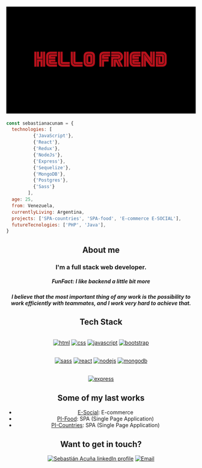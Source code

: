 ![](https://github.com/sebastianacunam/sebastianacunam/blob/main/images/hello-friend.jpg)

```js
const sebastianacunam = {
  technologies: [
          {'JavaScript'},
          {'React'}, 
          {'Redux'},
          {'NodeJs'}, 
          {'Express'}, 
          {'Sequelize'},
          {'MongoDB'},
          {'Postgres'},
          {'Sass'}
        ],
  age: 25,
  from: Venezuela,
  currentlyLiving: Argentina,
  projects: ['SPA-countries', 'SPA-food', 'E-commerce E-SOCIAL'],
  futureTecnologies: ['PHP', 'Java'],
}
```
<div align="center">
  <h2>About me</h2>
  <h3> I'm a full stack web developer.</h3>
  <h5>FunFact: I like backend a little bit more<h5/>
  <p> I believe that the most important thing of any work is the possibility to work efficiently with teammates, and I work very hard to achieve that. </p>
  
  
</div>
  
<div align="center">

  ## Tech Stack

<br />
<a margin="10" href="https://developer.mozilla.org/en-US/docs/Web/HTML" target="_blank"><img margin="10px" height="40" src="https://github.com/abdoachhoubi/abdoachhoubi/blob/main/svgs/html.svg" alt="html"></a>
<a margin="10" href="https://developer.mozilla.org/en-US/docs/Web/CSS" target="_blank"><img margin="10px" height="40" src="https://github.com/abdoachhoubi/abdoachhoubi/blob/main/svgs/css.svg" alt="css"></a>
<a margin="10" href="https://developer.mozilla.org/en-US/docs/Web/JavaScript" target="_blank"><img margin="10px" height="40" src="https://github.com/abdoachhoubi/abdoachhoubi/blob/main/svgs/javascript.svg" alt="javascript"></a>
<a margin="10" href="https://getbootstrap.com" target="_blank"><img margin="10px" height="40" src="https://github.com/abdoachhoubi/abdoachhoubi/blob/main/svgs/bootstrap.svg" alt="bootstrap"></a>

<br />
<br />

<a margin="10" href="https://sass-lang.com" target="_blank"><img margin="10px" height="40" src="https://github.com/abdoachhoubi/abdoachhoubi/blob/main/svgs/sass.svg" alt="sass"></a>
<a margin="10" href="https://reactjs.org" target="_blank"><img margin="10px" height="40" src="https://github.com/abdoachhoubi/abdoachhoubi/blob/main/svgs/react.svg" alt="react"></a>
<a margin="10" href="https://nodejs.org" target="_blank"><img margin="10px" height="40" src="https://github.com/abdoachhoubi/abdoachhoubi/blob/main/svgs/nodejs.svg" alt="nodejs"></a>
<a margin="10" href="https://mongodb.com" target="_blank"><img margin="10px" height="40" src="https://github.com/abdoachhoubi/abdoachhoubi/blob/main/svgs/mongodb.svg" alt="mongodb"></a>
<br />
<br />

<a margin="10" href="https://expressjs.com" target="_blank"><img margin="10px" height="40" src="https://github.com/abdoachhoubi/abdoachhoubi/blob/main/svgs/express.svg" alt="express"></a>

</div>
  
<div align="center">
  <h2>Some of my last works</h2>
  <ul> 
    <li><a href="https://e-social-book.netlify.app/" target="_blank">E-Social</a>: E-commerce </li>
    <li><a href="https://pi-food-sebastianacunam.vercel.app" target="_blank">PI-Food</a>: SPA (Single Page Application)</li>
    <li><a href="https://pi-countries-sebastianacunam.vercel.app" target="_blank">PI-Countries</a>: SPA (Single Page Application)</li>
  </ul>
 
  
</div>
  

<div align="center">
  <h2>Want to get in touch?</h2>
  <a href="https://www.linkedin.com/in/sebastianacunam/"><img src="https://www.vectorlogo.zone/logos/linkedin/linkedin-icon.svg" alt="Sebastián Acuña linkedIn profile" height="50" width="50"></a>   
  <a align='right' href="mailto:sebasjam96@gmail.com"><img alt="Email" src="https://www.vectorlogo.zone/logos/gmail/gmail-icon.svg" height="50" width="50"/></a>  
  </div>
